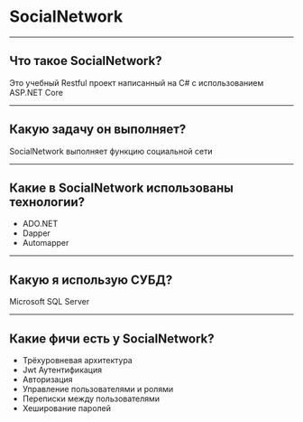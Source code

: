 ﻿# SocialNetwork

---

## Что такое SocialNetwork?
Это учебный Restful проект написанный на C# с использованием ASP.NET Core

---

## Какую задачу он выполняет?
SocialNetwork выполняет функцию социальной сети

---

## Какие в SocialNetwork использованы технологии?
* ADO.NET
* Dapper
* Automapper

---

## Какую я использую СУБД?
Microsoft SQL Server

---

## Какие фичи есть у SocialNetwork?
* Трёхуровневая архитектура
* Jwt Аутентификация
* Авторизация
* Управление пользователями и ролями
* Переписки между пользователями
* Хеширование паролей
